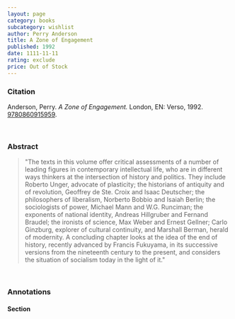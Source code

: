 ```yaml
---
layout: page
category: books
subcategory: wishlist
author: Perry Anderson
title: A Zone of Engagement
published: 1992
date: 1111-11-11
rating: exclude
price: Out of Stock
---
```


### Citation

Anderson, Perry. *A Zone of Engagement.* London, EN: Verso, 1992. [9780860915959](https://www.versobooks.com/en-ca/products/1377-a-zone-of-engagement).

<br>

### Abstract

> "The texts in this volume offer critical assessments of a number of leading figures in contemporary intellectual life, who are in different ways thinkers at the intersection of history and politics. They include Roberto Unger, advocate of plasticity; the historians of antiquity and of revolution, Geoffrey de Ste. Croix and Isaac Deutscher; the philosophers of liberalism, Norberto Bobbio and Isaiah Berlin; the sociologists of power, Michael Mann and W.G. Runciman; the exponents of national identity, Andreas Hillgruber and Fernand Braudel; the ironists of science, Max Weber and Ernest Gellner; Carlo Ginzburg, explorer of cultural continuity, and Marshall Berman, herald of modernity. A concluding chapter looks at the idea of the end of history, recently advanced by Francis Fukuyama, in its successive versions from the nineteenth century to the present, and considers the situation of socialism today in the light of it."

<br>

### Annotations

#### Section

<br>
